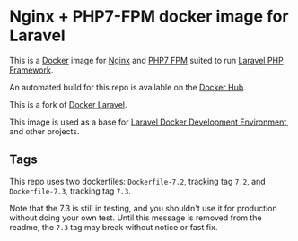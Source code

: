 # Nginx + PHP7-FPM docker image for Laravel

This is a [Docker](http://www.docker.com) image for [Nginx](http://nginx.org/) and [PHP7 FPM](http://php-fpm.org/) suited to run [Laravel PHP Framework](http://laravel.com/).

An automated build for this repo is available on the [Docker Hub](https://registry.hub.docker.com/u/benyanke/nginx-php7-fpm/).

This is a fork of [Docker Laravel](https://github.com/vcarreira/docker-nginx-php7-fpm).

This image is used as a base for [Laravel Docker Development Environment](https://github.com/benyanke/laravel-dev-env), and other projects.


## Tags

This repo uses two dockerfiles: `Dockerfile-7.2`, tracking tag `7.2`, and `Dockerfile-7.3`, tracking tag `7.3`. 

Note that the 7.3 is still in testing, and you shouldn't use it for production without doing your own test. 
Until this message is removed from the readme, the `7.3` tag may break without notice or fast fix.
